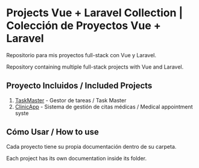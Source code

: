# Projects Vue + Laravel Collection | Colección de Proyectos Vue + Laravel

Repositorio para mis proyectos full-stack con Vue y Laravel.

Repository containing multiple full-stack projects with Vue and Laravel.

## Proyecto Incluidos / Included Projects

1. [TaskMaster](./TaskMaster) - Gestor de tareas / Task Master
2. [ClinicApp](./ClinicApp) - Sistema de gestión de citas médicas / Medical appointment syste

## Cómo Usar / How to use

Cada proyecto tiene su propia documentación dentro de su carpeta.

Each project has its own documentation inside its folder.
